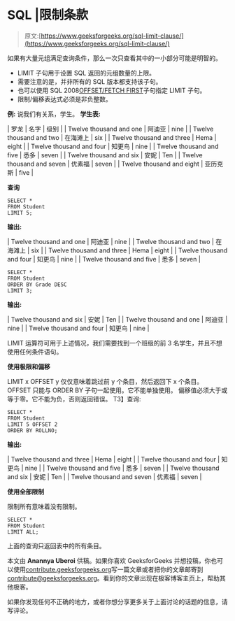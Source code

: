 # SQL |限制条款

> 原文:[https://www.geeksforgeeks.org/sql-limit-clause/](https://www.geeksforgeeks.org/sql-limit-clause/)

如果有大量元组满足查询条件，那么一次只查看其中的一小部分可能是明智的。

*   LIMIT 子句用于设置 SQL 返回的元组数量的上限。
*   需要注意的是，并非所有的 SQL 版本都支持该子句。
*   也可以使用 SQL 2008[OFFSET/FETCH FIRST](https://www.geeksforgeeks.org/sql-offset-fetch-clause/)子句指定 LIMIT 子句。
*   限制/偏移表达式必须是非负整数。

**例:**
说我们有关系，学生。
**学生表:**

| 罗龙 | 名字 | 级别 |
| Twelve thousand and one | 阿迪亚 | nine |
| Twelve thousand and two | 在海滩上 | six |
| Twelve thousand and three | Hema | eight |
| Twelve thousand and four | 知更鸟 | nine |
| Twelve thousand and five | 悉多 | seven |
| Twelve thousand and six | 安妮 | Ten |
| Twelve thousand and seven | 优素福 | seven |
| Twelve thousand and eight | 亚历克斯 | five |

**查询**

```
SELECT *
FROM Student
LIMIT 5;

```

**输出:**

| Twelve thousand and one | 阿迪亚 | nine |
| Twelve thousand and two | 在海滩上 | six |
| Twelve thousand and three | Hema | eight |
| Twelve thousand and four | 知更鸟 | nine |
| Twelve thousand and five | 悉多 | seven |

```
SELECT *
FROM Student
ORDER BY Grade DESC
LIMIT 3;

```

**输出:**

| Twelve thousand and six | 安妮 | Ten |
| Twelve thousand and one | 阿迪亚 | nine |
| Twelve thousand and four | 知更鸟 | nine |

LIMIT 运算符可用于上述情况，我们需要找到一个班级的前 3 名学生，并且不想使用任何条件语句。

**使用极限和偏移**

LIMIT x OFFSET y 仅仅意味着跳过前 y 个条目，然后返回下 x 个条目。
OFFSET 只能与 ORDER BY 子句一起使用。它不能单独使用。
偏移值必须大于或等于零。它不能为负，否则返回错误。
T3】查询:

```
SELECT *
FROM Student
LIMIT 5 OFFSET 2
ORDER BY ROLLNO;

```

**输出:**

| Twelve thousand and three | Hema | eight |
| Twelve thousand and four | 知更鸟 | nine |
| Twelve thousand and five | 悉多 | seven |
| Twelve thousand and six | 安妮 | Ten |
| Twelve thousand and seven | 优素福 | seven |

**使用全部限制**

限制所有意味着没有限制。

```
SELECT *
FROM Student
LIMIT ALL;

```

上面的查询只返回表中的所有条目。

本文由 **Anannya Uberoi** 供稿。如果你喜欢 GeeksforGeeks 并想投稿，你也可以使用[contribute.geeksforgeeks.org](http://www.contribute.geeksforgeeks.org)写一篇文章或者把你的文章邮寄到 contribute@geeksforgeeks.org。看到你的文章出现在极客博客主页上，帮助其他极客。

如果你发现任何不正确的地方，或者你想分享更多关于上面讨论的话题的信息，请写评论。